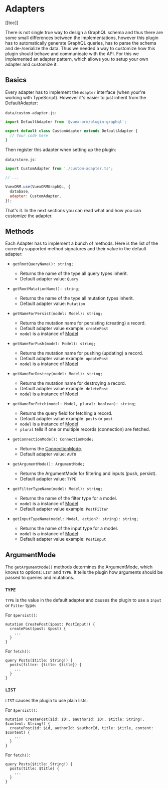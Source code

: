 # Adapters

[[toc]]

There is not single true way to design a GraphQL schema and thus there are 
some small differences between the implementations, however this plugin has to automatically
generate GraphQL queries, has to parse the schema and de-/serialize the data. Thus we needed a way
to customize how this plugin should behave and communicate with the API. For this we implemented an
adapter pattern, which allows you to setup your own adapter and customize it.


## Basics

Every adapter has to implement the `Adapter` interface (when your're working with TypeScript).
However it's easier to just inherit from the DefaultAdapter:

`data/custom-adapter.js`:
```javascript
import DefaultAdapter from '@vuex-orm/plugin-graphql';

export default class CustomAdapter extends DefaultAdapter {
  // Your code here
}
``` 

Then register this adapter when setting up the plugin:

`data/store.js`:
```javascript
import CustomAdapter from './custom-adapter.ts'; 

// ...

VuexORM.use(VuexORMGraphQL, {
  database,
  adapter: CustomAdapter,
});
```


That's it. In the next sections you can read what and how you can customize the adapter.


## Methods

Each Adapter has to implement a bunch of methods. Here is the list of the currently supported
method signatures and their value in the default adapter:

- `getRootQueryName(): string;`
    - Returns the name of the type all query types inherit.
    - Default adapter value: `Query`

- `getRootMutationName(): string;`
    - Returns the name of the type all mutation types inherit.
    - Default adapter value: `Mutation`

- `getNameForPersist(model: Model): string;`
    - Returns the mutation name for persisting (creating) a record.
    - Default adapter value example: `createPost`
    - `model` is a instance of [Model](https://github.com/vuex-orm/plugin-graphql/blob/master/src/orm/model.ts)
    
- `getNameForPush(model: Model): string;`
    - Returns the mutation name for pushing (updating) a record.
    - Default adapter value example: `updatePost`
    - `model` is a instance of [Model](https://github.com/vuex-orm/plugin-graphql/blob/master/src/orm/model.ts)
   
- `getNameForDestroy(model: Model): string;`
    - Returns the mutation name for destroying a record.
    - Default adapter value example: `deletePost`
    - `model` is a instance of [Model](https://github.com/vuex-orm/plugin-graphql/blob/master/src/orm/model.ts)
   
- `getNameForFetch(model: Model, plural: boolean): string;`
    - Returns the query field for fetching a record.
    - Default adapter value example: `posts` or `post`
    - `model` is a instance of [Model](https://github.com/vuex-orm/plugin-graphql/blob/master/src/orm/model.ts)
    - `plural` tells if one or multiple records (connection) are fetched.

- `getConnectionMode(): ConnectionMode;`
    - Returns the [ConnectionMode](connection-mode.md).
    - Default adapter value: `AUTO`

- `getArgumentMode(): ArgumentMode;`
    - Returns the ArgumentMode for filtering and inputs (push, persist).
    - Default adapter value: `TYPE`

- `getFilterTypeName(model: Model): string;`
    - Returns the name of the filter type for a model.
    - `model` is a instance of [Model](https://github.com/vuex-orm/plugin-graphql/blob/master/src/orm/model.ts)
    - Default adapter value example: `PostFilter`
    
- `getInputTypeName(model: Model, action?: string): string;`
    - Returns the name of the input type for a model.
    - `model` is a instance of [Model](https://github.com/vuex-orm/plugin-graphql/blob/master/src/orm/model.ts)
    - Default adapter value example: `PostInput`


## ArgumentMode

The `getArgumentMode()` methods determines the ArgumentMode, which knows to options: `LIST` and `TYPE`.
It tells the plugin how arguments should be passed to queries and mutations.


### `TYPE`

`TYPE` is the value in the default adapter and causes the plugin to use a `Input` or `Filter` type:

For `$persist()`:
```
mutation CreatePost($post: PostInput!) {
  createPost(post: $post) {
    ...
  }
}
```

For `fetch()`:
```
query Posts($title: String!) {
  posts(filter: {title: $title}) {
    ...
  }
}
```


### `LIST`

`LIST` causes the plugin to use plain lists:

For `$persist()`:
```
mutation CreatePost($id: ID!, $authorId: ID!, $title: String!, $content: String!) {
  createPost(id: $id, authorId: $authorId, title: $title, content: $content) {
    ...
  }
}
```

For `fetch()`:
```
query Posts($title: String!) {
  posts(title: $title) {
    ...
  }
}
```
